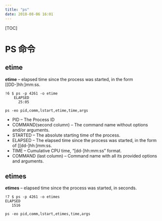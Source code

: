 ```yaml
---
title: "ps"
date: 2018-08-06 16:01
---
```


[TOC]

# PS 命令



## etime

**etime** – elapsed time since the process was started, in the form [[DD-]hh:]mm:ss.

```
!6 $ ps -p 4261 -o etime
    ELAPSED
      25:05
```





```
ps -eo pid,comm,lstart,etime,time,args
```

- PID – The Process ID
- COMMAND(second column) – The command name without options and/or arguments.
- STARTED – The absolute starting time of the process.
- ELAPSED – The elapsed time since the process was started, in the form of [[dd-]hh:]mm:ss.
- TIME – Cumulative CPU time, “[dd-]hh:mm:ss” format.
- COMMAND (last column) – Command name with all its provided options and arguments.



## etimes

**etimes** – elapsed time since the process was started, in seconds.

```
!7 $ ps -p 4261 -o etimes
ELAPSED
   1516
```



```
ps -eo pid,comm,lstart,etimes,time,args
```



